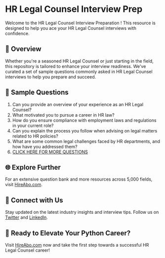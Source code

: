 # HR Legal Counsel Interview Prep

Welcome to the HR Legal Counsel Interview Preparation ! This resource is designed to help you ace your HR Legal Counsel interviews with confidence.

## 🚀 Overview

Whether you're a seasoned HR Legal Counsel or just starting in the field, this repository is tailored to enhance your interview readiness. We've curated a set of sample questions commonly asked in HR Legal Counsel interviews to help you prepare and succeed.

## 📝 Sample Questions

1. Can you provide an overview of your experience as an HR Legal Counsel?
2. What motivated you to pursue a career in HR law?
3. How do you ensure compliance with employment laws and regulations in your current role?
4. Can you explain the process you follow when advising on legal matters related to HR policies?
5. What are some common legal challenges faced by HR departments, and how have you addressed them?
6. [CLICK HERE FOR MORE QUESTIONS](https://hireabo.com/job/1_1_26/HR%20Legal%20Counsel)

## 🌐 Explore Further

For an extensive question bank and more resources across 5,000 fields, visit [HireAbo.com](https://www.hireabo.com).

## 📱 Connect with Us

Stay updated on the latest industry insights and interview tips. Follow us on [Twitter](https://twitter.com/hireabo) and [LinkedIn](https://www.linkedin.com/in/hire-abo-3609972a8/).

## 🚀 Ready to Elevate Your Python Career?

Visit [HireAbo.com](https://www.hireabo.com) now and take the first step towards a successful HR Legal Counsel career!